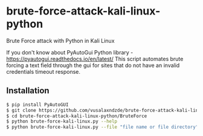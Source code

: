 # brute-force-attack-kali-linux-python
 Brute Force attack with Python in Kali Linux

If you don't know about PyAutoGui Python library - https://pyautogui.readthedocs.io/en/latest/ 
This script automates brute forcing a text field through the gui for sites that do not have an invalid credentials timeout response.

## Installation

```bash
$ pip install PyAutoGUI
$ git clone https://github.com/vusalaxndzde/brute-force-attack-kali-linux-python.git
$ cd brute-force-attack-kali-linux-python/BruteForce
$ python brute-force-kali-linux.py --help
$ python brute-force-kali-linux.py --file "file name or file directory"
```
